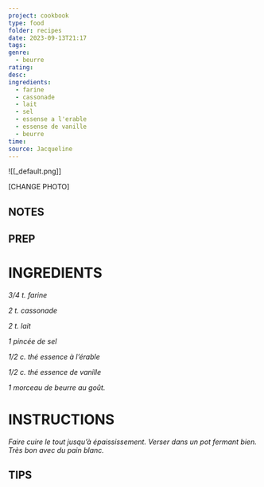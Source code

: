 ```yaml
---
project: cookbook
type: food
folder: recipes
date: 2023-09-13T21:17
tags: 
genre:
  - beurre
rating: 
desc: 
ingredients:
  - farine
  - cassonade
  - lait
  - sel
  - essense a l'erable
  - essense de vanille
  - beurre
time: 
source: Jacqueline
---
```


![[_default.png]]

[CHANGE PHOTO]


## NOTES




## PREP


# INGREDIENTS

_3/4 t. farine_

_2 t. cassonade_

_2 t. lait_

_1 pincée de sel_

_1/2 c. thé essence à l’érable_

_1/2 c. thé essence de vanille_

_1 morceau de beurre au goût._



# INSTRUCTIONS

_Faire cuire le tout jusqu’à épaississement._
_Verser dans un pot fermant bien. Très bon avec_
_du pain blanc._

## TIPS



